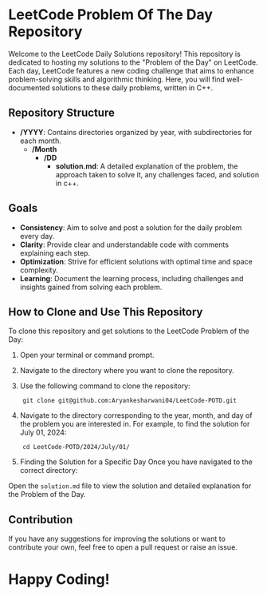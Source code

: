 # LeetCode Problem Of The Day Repository

Welcome to the LeetCode Daily Solutions repository! This repository is dedicated to hosting my solutions to the "Problem of the Day" on LeetCode. Each day, LeetCode features a new coding challenge that aims to enhance problem-solving skills and algorithmic thinking. Here, you will find well-documented solutions to these daily problems, written in C++.

## Repository Structure

- **/YYYY**: Contains directories organized by year, with subdirectories for each month.
    - **/Month**
      - **/DD**
        - **solution.md**: A detailed explanation of the problem, the approach taken to solve it, any challenges faced, and solution in c++.
        
## Goals

- **Consistency**: Aim to solve and post a solution for the daily problem every day.
- **Clarity**: Provide clear and understandable code with comments explaining each step.
- **Optimization**: Strive for efficient solutions with optimal time and space complexity.
- **Learning**: Document the learning process, including challenges and insights gained from solving each problem.

## How to Clone and Use This Repository

To clone this repository and get solutions to the LeetCode Problem of the Day:

1. Open your terminal or command prompt.

2. Navigate to the directory where you want to clone the repository.

3. Use the following command to clone the repository:

  ```
      git clone git@github.com:Aryankesharwani04/LeetCode-POTD.git
  ```

4. Navigate to the directory corresponding to the year, month, and day of the problem you are interested in. For example, to find the solution for July 01, 2024:

```
    cd LeetCode-POTD/2024/July/01/
```
5. Finding the Solution for a Specific Day
  Once you have navigated to the correct directory:

  Open the `solution.md` file to view the solution and detailed explanation for the Problem of the Day.
   
## Contribution

If you have any suggestions for improving the solutions or want to contribute your own, feel free to open a pull request or raise an issue.

# Happy Coding!
